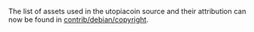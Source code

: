 The list of assets used in the utopiacoin source and their attribution can now be found in [contrib/debian/copyright](../contrib/debian/copyright).
